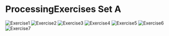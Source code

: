 # ProcessingExercises Set A

<img src="https://github.com/kwood3/ProcessingExerciseA/blob/master/Pictures/ea1.PNG" alt="Exercise1">
<img src="https://github.com/kwood3/ProcessingExerciseA/blob/master/Pictures/EA2.PNG" alt="Exercise2">
<img src="https://github.com/kwood3/ProcessingExerciseA/blob/master/Pictures/ea3.PNG" alt="Exercise3">
<img src="https://github.com/kwood3/ProcessingExerciseA/blob/master/Pictures/Ea4.PNG" alt="Exercise4">
<img src="https://github.com/kwood3/ProcessingExerciseA/blob/master/Pictures/e5a.PNG" alt="Exercise5">
<img src="https://github.com/kwood3/ProcessingExerciseA/blob/master/Pictures/ea6.PNG" alt="Exercise6">
<img src="https://github.com/kwood3/ProcessingExerciseA/blob/master/Pictures/ea7.PNG" alt="Exercise7">
